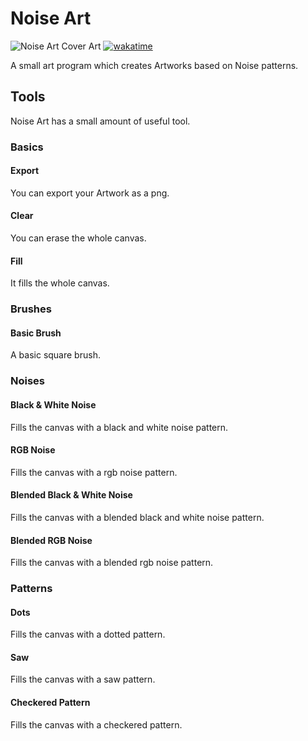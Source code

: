 # Noise Art

![Noise Art Cover Art](https://github.com/RaffaelSchaefer/Noise-Art/blob/master/assets/github/cover_art/cover.png?raw=true)
[![wakatime](https://wakatime.com/badge/github/RaffaelSchaefer/Noise-Art.svg)](https://wakatime.com/badge/github/RaffaelSchaefer/Noise-Art)

A small art program which creates Artworks based on Noise patterns.

## Tools

Noise Art has a small amount of useful tool.

### Basics

#### Export

You can export your Artwork as a png.

#### Clear

You can erase the whole canvas.

#### Fill

It fills the whole canvas.

### Brushes

#### Basic Brush

A basic square brush.

### Noises

#### Black & White Noise

Fills the canvas with a black and white noise pattern.

#### RGB Noise

Fills the canvas with a rgb noise pattern.

#### Blended Black & White Noise

Fills the canvas with a blended black and white noise pattern.

#### Blended RGB Noise

Fills the canvas with a blended rgb noise pattern.

### Patterns

#### Dots

Fills the canvas with a dotted pattern.

#### Saw

Fills the canvas with a saw pattern.

#### Checkered Pattern

Fills the canvas with a checkered pattern.
